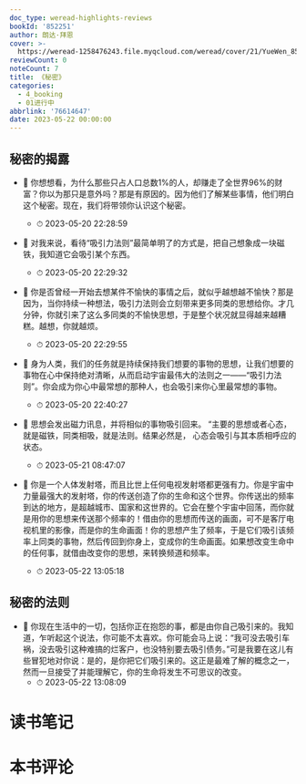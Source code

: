 ```yaml
---
doc_type: weread-highlights-reviews
bookId: '852251'
author: 朗达·拜恩
cover: >-
  https://weread-1258476243.file.myqcloud.com/weread/cover/21/YueWen_852251/t7_YueWen_852251.jpg
reviewCount: 0
noteCount: 7
title: 《秘密》
categories:
  - 4_booking
  - 01进行中
abbrlink: '76614647'
date: 2023-05-22 00:00:00
---
```



## 秘密的揭露


- 📌 你想想看，为什么那些只占人口总数1%的人，却赚走了全世界96%的财富？你以为那只是意外吗？那是有原因的。因为他们了解某些事情，他们明白这个秘密。现在，我们将带领你认识这个秘密。 
    - ⏱ 2023-05-20 22:28:59 

- 📌 对我来说，看待“吸引力法则”最简单明了的方式是，把自己想象成一块磁铁，我知道它会吸引某个东西。 
    - ⏱ 2023-05-20 22:29:32 

- 📌 你是否曾经一开始去想某件不愉快的事情之后，就似乎越想越不愉快？那是因为，当你持续一种想法，吸引力法则会立刻带来更多同类的思想给你。才几分钟，你就引来了这么多同类的不愉快思想，于是整个状况就显得越来越糟糕。越想，你就越烦。 
    - ⏱ 2023-05-20 22:29:55 

- 📌 身为人类，我们的任务就是持续保持我们想要的事物的思想，让我们想要的事物在心中保持绝对清晰，从而启动宇宙最伟大的法则之一——“吸引力法则”。你会成为你心中最常想的那种人，也会吸引来你心里最常想的事物。 
    - ⏱ 2023-05-20 22:40:27 

- 📌 思想会发出磁力讯息，并将相似的事物吸引回来。 “主要的思想或者心态，就是磁铁，同类相吸，就是法则。结果必然是， 心态会吸引与其本质相呼应的状态。 
    - ⏱ 2023-05-21 08:47:07 

- 📌 你是一个人体发射塔，而且比世上任何电视发射塔都更强有力。你是宇宙中力量最强大的发射塔，你的传送创造了你的生命和这个世界。你传送出的频率到达的地方，是超越城市、国家和这世界的。它会在整个宇宙中回荡，而你就是用你的思想来传送那个频率的！借由你的思想而传送的画面，可不是客厅电视机里的影像，而是你的生命画面！你的思想产生了频率，于是它们吸引该频率上同类的事物，然后传回到你身上，变成你的生命画面。如果想改变生命中的任何事，就借由改变你的思想，来转换频道和频率。 
    - ⏱ 2023-05-22 13:05:18 
## 秘密的法则


- 📌 你现在生活中的一切，包括你正在抱怨的事，都是由你自己吸引来的。我知道，乍听起这个说法，你可能不太喜欢。你可能会马上说：“我可没去吸引车祸，没去吸引这种难搞的烂客户，也没特别要去吸引债务。”可是我要在这儿有些冒犯地对你说：是的，是你把它们吸引来的。这正是最难了解的概念之一，然而一旦接受了并能理解它，你的生命将发生不可思议的改变。 
    - ⏱ 2023-05-22 13:08:09 

# 读书笔记


# 本书评论
